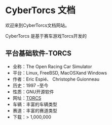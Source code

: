 # CyberTorcs 文档

欢迎来到CyberTorcs文档网站。

CyberTorcs 是基于赛车游戏Torcs开发的

## 平台基础软件-TORCS

- 全称：The Open Racing Car Simulator
- 平台：Linux, FreeBSD, MacOSXand Windows
- 作者：Eric Espié、 Christophe Guionneau
- 历史：1997 –至今
- 性质：GNU开源软件
- 网址：[TORCS](www.torcs.org)
- 车辆：丰富的车辆类型
- 赛道：丰富的赛道类型
- 下载：> 1,000,000
